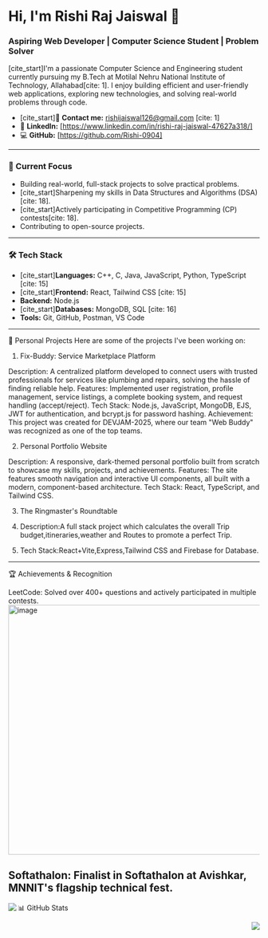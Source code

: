 # Hi, I'm Rishi Raj Jaiswal 👋

### Aspiring Web Developer | Computer Science Student | Problem Solver

[cite_start]I'm a passionate Computer Science and Engineering student currently pursuing my B.Tech at Motilal Nehru National Institute of Technology, Allahabad[cite: 1]. I enjoy building efficient and user-friendly web applications, exploring new technologies, and solving real-world problems through code.

- [cite_start]📧 **Contact me:** [rishijaiswal126@gmail.com](mailto:rishijaiswal126@gmail.com) [cite: 1]
- 💼 **LinkedIn:** [https://www.linkedin.com/in/rishi-raj-jaiswal-47627a318/]
- 💻 **GitHub:** [https://github.com/Rishi-0904]

---

### 🎯 Current Focus

- Building real-world, full-stack projects to solve practical problems.
- [cite_start]Sharpening my skills in Data Structures and Algorithms (DSA)[cite: 18].
- [cite_start]Actively participating in Competitive Programming (CP) contests[cite: 18].
- Contributing to open-source projects.

---

### 🛠️ Tech Stack

- [cite_start]**Languages:** C++, C, Java, JavaScript, Python, TypeScript [cite: 15]
- [cite_start]**Frontend:** React, Tailwind CSS [cite: 15]
- **Backend:** Node.js
- [cite_start]**Databases:** MongoDB, SQL [cite: 16]
- **Tools:** Git, GitHub, Postman, VS Code

---
🚀 Personal Projects
Here are some of the projects I've been working on:

1. Fix-Buddy: Service Marketplace Platform 

Description: A centralized platform developed to connect users with trusted professionals for services like plumbing and repairs, solving the hassle of finding reliable help.
Features: Implemented user registration, profile management, service listings, a complete booking system, and request handling (accept/reject).
Tech Stack: Node.js, JavaScript, MongoDB, EJS, JWT for authentication, and bcrypt.js for password hashing.
Achievement: This project was created for DEVJAM-2025, where our team "Web Buddy" was recognized as one of the top teams.

2. Personal Portfolio Website

Description: A responsive, dark-themed personal portfolio built from scratch to showcase my skills, projects, and achievements.
Features: The site features smooth navigation and interactive UI components, all built with a modern, component-based architecture.
Tech Stack: React, TypeScript, and Tailwind CSS.

3. The Ringmaster's Roundtable

4. Description:A full stack project which calculates the overall Trip budget,itineraries,weather and Routes to promote a perfect Trip.
5. Tech Stack:React+Vite,Express,Tailwind CSS and Firebase for Database.
---
🏆 Achievements & Recognition

LeetCode: Solved over 400+ questions and actively participated in multiple contests.
<img width="1052" height="501" alt="image" src="https://github.com/user-attachments/assets/6e7a3ef5-aea2-49a3-9564-0e67ad1a3ceb" />


Softathalon: Finalist in Softathalon at Avishkar, MNNIT's flagship technical fest.
---
📊 GitHub Stats
<a href="https://github.com/anuraghazra/github-readme-stats">
  <img align="left" src="https://github-readme-stats.vercel.app/api?username=Rishi-0904&show_icons=true&theme=radical&hide_border=true&include_all_commits=true" />
</a>

<a href="https://github.com/anuraghazra/github-readme-stats">
  <img align="right" src="https://github-readme-stats.vercel.app/api/top-langs/?username=Rishi-0904&layout=compact&theme=radical&hide_border=true" />
</a>
